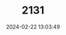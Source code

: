---
title: "2131"
category: "Artibeus hirsutus"
draft: false
date: 2024-02-22 13:03:49
languages:
  German: ["Haariger Fruchtvampir"]
  English: ["Hairy Fruit-eating Bat"]
---
